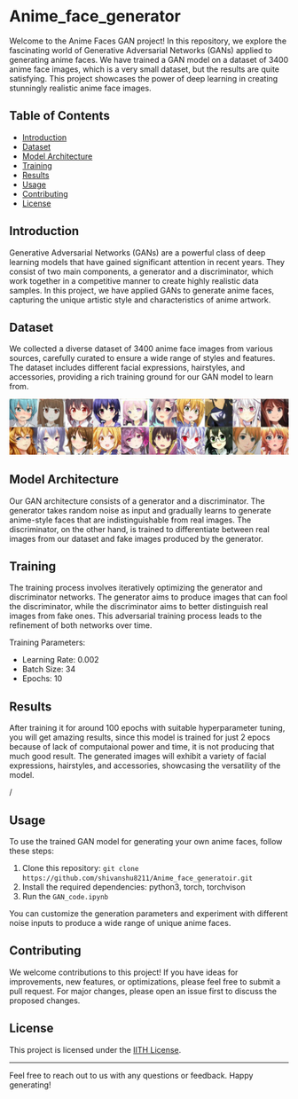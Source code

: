 # Anime_face_generator

Welcome to the Anime Faces GAN project! In this repository, we explore the fascinating world of Generative Adversarial Networks (GANs) applied to generating anime faces. We have trained a GAN model on a dataset of 3400 anime face images, which is a very small dataset, but the results are quite satisfying. This project showcases the power of deep learning in creating stunningly realistic anime face images.

## Table of Contents

- [Introduction](#introduction)
- [Dataset](#dataset)
- [Model Architecture](#model-architecture)
- [Training](#training)
- [Results](#results)
- [Usage](#usage)
- [Contributing](#contributing)
- [License](#license)

## Introduction

Generative Adversarial Networks (GANs) are a powerful class of deep learning models that have gained significant attention in recent years. They consist of two main components, a generator and a discriminator, which work together in a competitive manner to create highly realistic data samples. In this project, we have applied GANs to generate anime faces, capturing the unique artistic style and characteristics of anime artwork.

## Dataset

We collected a diverse dataset of 3400 anime face images from various sources, carefully curated to ensure a wide range of styles and features. The dataset includes different facial expressions, hairstyles, and accessories, providing a rich training ground for our GAN model to learn from.

![Dataset Samples](images/img.jpg)

## Model Architecture

Our GAN architecture consists of a generator and a discriminator. The generator takes random noise as input and gradually learns to generate anime-style faces that are indistinguishable from real images. The discriminator, on the other hand, is trained to differentiate between real images from our dataset and fake images produced by the generator.

## Training

The training process involves iteratively optimizing the generator and discriminator networks. The generator aims to produce images that can fool the discriminator, while the discriminator aims to better distinguish real images from fake ones. This adversarial training process leads to the refinement of both networks over time.

Training Parameters:
- Learning Rate: 0.002
- Batch Size: 34
- Epochs: 10

## Results

After training it for around 100 epochs with suitable hyperparameter tuning, you will get amazing results, since this model is trained for just 2 epocs because of lack of computaional power and time, it is not producing that much good result. The generated images will exhibit a variety of facial expressions, hairstyles, and accessories, showcasing the versatility of the model.

/
## Usage

To use the trained GAN model for generating your own anime faces, follow these steps:

1. Clone this repository: `git clone https://github.com/shivanshu8211/Anime_face_generatoir.git`
2. Install the required dependencies: python3, torch, torchvison
3. Run the `GAN_code.ipynb`

You can customize the generation parameters and experiment with different noise inputs to produce a wide range of unique anime faces.

## Contributing

We welcome contributions to this project! If you have ideas for improvements, new features, or optimizations, please feel free to submit a pull request. For major changes, please open an issue first to discuss the proposed changes.

## License

This project is licensed under the [IITH License](LICENSE).

---

Feel free to reach out to us with any questions or feedback. Happy generating!
